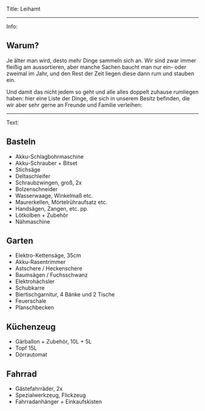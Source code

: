 Title: Leihamt

----

Info: 

## Warum?

Je älter man wird, desto mehr Dinge sammeln sich an. Wir sind zwar immer fleißig am aussortieren, aber manche Sachen baucht man nur ein- oder zweimal im Jahr, und den Rest der Zeit liegen diese dann rum und stauben ein.

Und damit das nicht jedem so geht und alle alles doppelt zuhause rumliegen haben: hier eine Liste der Dinge, die sich in unserem Besitz befinden, die wir aber sehr gerne an Freunde und Familie verleihen:

----

Text: 

## Basteln

- Akku-Schlagbohrmaschine
- Akku-Schrauber + Bitset
- Stichsäge
- Deltaschleifer
- Schraubzwingen, groß, 2x
- Bolzenschneider
- Wasserwaage, Winkelmaß etc.
- Maurerkellen, Mörtelrühraufsatz etc.
- Handsägen, Zangen, etc. pp.
- Lötkolben + Zubehör
- Nähmaschine

## Garten

- Elektro-Kettensäge, 35cm
- Akku-Rasentrimmer
- Astschere / Heckenschere
- Baumsägen / Fuchsschwanz
- Elektrohächsler
- Schubkarre
- Biertischgarnitur, 4 Bänke und 2 Tische
- Feuerschale
- Planschbecken

## Küchenzeug

- Gärballon + Zubehör, 10L + 5L
- Topf 15L
- Dörrautomat

## Fahrrad

- Gästefahrräder, 2x
- Spezialwerkzeug, Flickzeug
- Fahrradanhänger + Einkaufskisten